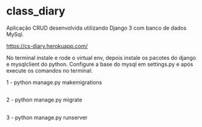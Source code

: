 # class_diary

Aplicação CRUD desenvolvida utilizando Django 3 com banco de dados MySql.

https://cs-diary.herokuapp.com/

No terminal instale e rode o virtual env, depois instale os pacotes do django e mysqlclient do python. Configure a base do mysql em settings.py e após execute os comandos no terminal:

1 - python manage.py makemigrations
##
2 - python manage.py migrate
##
3 - python manage.py runserver
